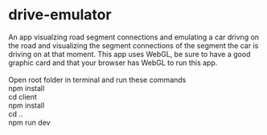 # drive-emulator

An app visualzing road segment connections and emulating a car drivng on the road and visualizing the segment connections of the 
segment the car is driving on at that moment. This app uses WebGL, be sure to have a good graphic card and that your browser has WebGL to run this app.</br></br>
Open root folder in terminal and run these commands</br>
npm install </br> cd client </br> npm install  </br>  cd ..  </br>  npm run dev
